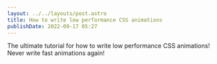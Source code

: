 ```yaml
---
layout: ../../layouts/post.astro
title: How to write low performance CSS animations
publishDate: 2022-09-17 05:27
---
```


The ultimate tutorial for how to write low performance CSS animations! Never write fast animations again!
